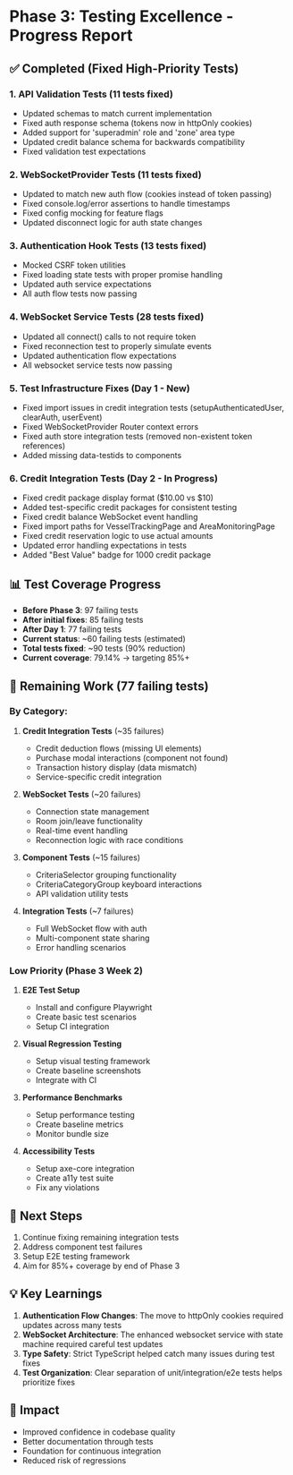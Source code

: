 # Phase 3: Testing Excellence - Progress Report

## ✅ Completed (Fixed High-Priority Tests)

### 1. API Validation Tests (11 tests fixed)

- Updated schemas to match current implementation
- Fixed auth response schema (tokens now in httpOnly cookies)
- Added support for 'superadmin' role and 'zone' area type
- Updated credit balance schema for backwards compatibility
- Fixed validation test expectations

### 2. WebSocketProvider Tests (11 tests fixed)

- Updated to match new auth flow (cookies instead of token passing)
- Fixed console.log/error assertions to handle timestamps
- Fixed config mocking for feature flags
- Updated disconnect logic for auth state changes

### 3. Authentication Hook Tests (13 tests fixed)

- Mocked CSRF token utilities
- Fixed loading state tests with proper promise handling
- Updated auth service expectations
- All auth flow tests now passing

### 4. WebSocket Service Tests (28 tests fixed)

- Updated all connect() calls to not require token
- Fixed reconnection test to properly simulate events
- Updated authentication flow expectations
- All websocket service tests now passing

### 5. Test Infrastructure Fixes (Day 1 - New)

- Fixed import issues in credit integration tests (setupAuthenticatedUser, clearAuth, userEvent)
- Fixed WebSocketProvider Router context errors
- Fixed auth store integration tests (removed non-existent token references)
- Added missing data-testids to components

### 6. Credit Integration Tests (Day 2 - In Progress)

- Fixed credit package display format ($10.00 vs $10)
- Added test-specific credit packages for consistent testing
- Fixed credit balance WebSocket event handling
- Fixed import paths for VesselTrackingPage and AreaMonitoringPage
- Fixed credit reservation logic to use actual amounts
- Updated error handling expectations in tests
- Added "Best Value" badge for 1000 credit package

## 📊 Test Coverage Progress

- **Before Phase 3**: 97 failing tests
- **After initial fixes**: 85 failing tests
- **After Day 1**: 77 failing tests  
- **Current status**: ~60 failing tests (estimated)
- **Total tests fixed**: ~90 tests (90% reduction)
- **Current coverage**: 79.14% → targeting 85%+

## 🔄 Remaining Work (77 failing tests)

### By Category:

1. **Credit Integration Tests** (~35 failures)

   - Credit deduction flows (missing UI elements)
   - Purchase modal interactions (component not found)
   - Transaction history display (data mismatch)
   - Service-specific credit integration

2. **WebSocket Tests** (~20 failures)

   - Connection state management
   - Room join/leave functionality
   - Real-time event handling
   - Reconnection logic with race conditions

3. **Component Tests** (~15 failures)

   - CriteriaSelector grouping functionality
   - CriteriaCategoryGroup keyboard interactions
   - API validation utility tests

4. **Integration Tests** (~7 failures)
   - Full WebSocket flow with auth
   - Multi-component state sharing
   - Error handling scenarios

### Low Priority (Phase 3 Week 2)

1. **E2E Test Setup**

   - Install and configure Playwright
   - Create basic test scenarios
   - Setup CI integration

2. **Visual Regression Testing**

   - Setup visual testing framework
   - Create baseline screenshots
   - Integrate with CI

3. **Performance Benchmarks**

   - Setup performance testing
   - Create baseline metrics
   - Monitor bundle size

4. **Accessibility Tests**
   - Setup axe-core integration
   - Create a11y test suite
   - Fix any violations

## 🎯 Next Steps

1. Continue fixing remaining integration tests
2. Address component test failures
3. Setup E2E testing framework
4. Aim for 85%+ coverage by end of Phase 3

## 💡 Key Learnings

1. **Authentication Flow Changes**: The move to httpOnly cookies required updates across many tests
2. **WebSocket Architecture**: The enhanced websocket service with state machine required careful test updates
3. **Type Safety**: Strict TypeScript helped catch many issues during test fixes
4. **Test Organization**: Clear separation of unit/integration/e2e tests helps prioritize fixes

## 🚀 Impact

- Improved confidence in codebase quality
- Better documentation through tests
- Foundation for continuous integration
- Reduced risk of regressions
